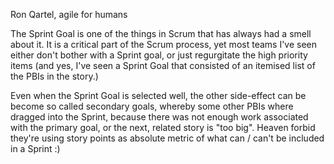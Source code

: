 Ron Qartel, agile for humans

The Sprint Goal is one of the things in Scrum that has always had a smell about it. It is a critical part of the Scrum process, yet most teams I've seen either don't bother with a Sprint goal, or just regurgitate the high priority items (and yes, I've seen a Sprint Goal that consisted of an itemised list of the PBIs in the story.)

Even when the Sprint Goal is selected well, the other side-effect can be become so called secondary goals, whereby some other PBIs where dragged into the Sprint, because there was not enough work associated with the primary goal, or the next, related story is "too big". Heaven forbid they're using story points as absolute metric of what can / can't be included in a Sprint :)



